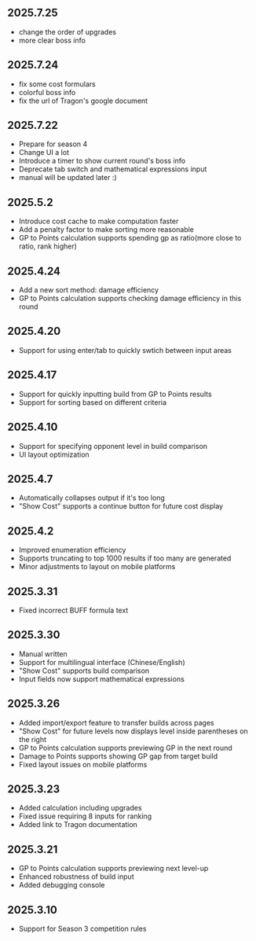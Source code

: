 ## 2025.7.25

+ change the order of upgrades
+ more clear boss info

## 2025.7.24

+ fix some cost formulars
+ colorful boss info
+ fix the url of Tragon's google document

## 2025.7.22

+ Prepare for season 4
+ Change UI a lot
+ Introduce a timer to show current round's boss info
+ Deprecate tab switch and mathematical expressions input
+ manual will be updated later :)

## 2025.5.2

+ Introduce cost cache to make computation faster
+ Add a penalty factor to make sorting more reasonable
+ GP to Points calculation supports spending gp as ratio(more close to ratio, rank higher)

## 2025.4.24

+ Add a new sort method: damage efficiency
+ GP to Points calculation supports checking damage efficiency in this round

## 2025.4.20

+ Support for using enter/tab to quickly swtich between input areas

## 2025.4.17

+ Support for quickly inputting build from GP to Points results
+ Support for sorting based on different criteria

## 2025.4.10

+ Support for specifying opponent level in build comparison
+ UI layout optimization

## 2025.4.7

+ Automatically collapses output if it's too long
+ "Show Cost" supports a continue button for future cost display

## 2025.4.2

+ Improved enumeration efficiency
+ Supports truncating to top 1000 results if too many are generated
+ Minor adjustments to layout on mobile platforms

## 2025.3.31

+ Fixed incorrect BUFF formula text

## 2025.3.30

+ Manual written
+ Support for multilingual interface (Chinese/English)
+ "Show Cost" supports build comparison
+ Input fields now support mathematical expressions

## 2025.3.26

+ Added import/export feature to transfer builds across pages
+ "Show Cost" for future levels now displays level inside parentheses on the right
+ GP to Points calculation supports previewing GP in the next round
+ Damage to Points supports showing GP gap from target build
+ Fixed layout issues on mobile platforms

## 2025.3.23

+ Added calculation including upgrades
+ Fixed issue requiring 8 inputs for ranking
+ Added link to Tragon documentation

## 2025.3.21

+ GP to Points calculation supports previewing next level-up
+ Enhanced robustness of build input
+ Added debugging console

## 2025.3.10

+ Support for Season 3 competition rules